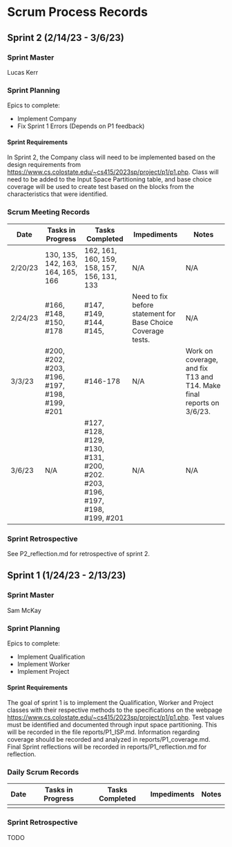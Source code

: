 # Scrum Process Records


## Sprint 2 (2/14/23 - 3/6/23)
### Sprint Master
Lucas Kerr

### Sprint Planning
Epics to complete:
- Implement Company
- Fix Sprint 1 Errors (Depends on P1 feedback)

#### Sprint Requirements
In Sprint 2, the Company class will need to be implemented based on the design requirements from https://www.cs.colostate.edu/~cs415/2023sp/project/p1/p1.php. Class will need to be added to the Input Space Partitioning table, and base choice coverage will be used to create test based on the blocks from the characteristics that were identified.

### Scrum Meeting Records
| Date | Tasks in Progress | Tasks Completed | Impediments | Notes |
| --- | --- | --- | --- | --- |
| 2/20/23 |130, 135, 142, 163, 164, 165, 166 | 162, 161, 160, 159, 158, 157, 156, 131, 133 | N/A | N/A |
| 2/24/23 | #166, #148, #150, #178 | #147, #149, #144, #145, | Need to fix before statement for Base Choice Coverage tests. | N/A |
| 3/3/23 | #200, #202, #203, #196, #197, #198, #199, #201 | #146-178 | N/A | Work on coverage, and fix T13 and T14. Make final reports on 3/6/23. |
| 3/6/23 | N/A | #127, #128, #129, #130, #131, #200, #202. #203, #196, #197, #198, #199, #201 | N/A | N/A |

### Sprint Retrospective
See P2_reflection.md for retrospective of sprint 2.


## Sprint 1 (1/24/23 - 2/13/23)
### Sprint Master
Sam McKay

### Sprint Planning
Epics to complete:
- Implement Qualification
- Implement Worker
- Implement Project

#### Sprint Requirements
The goal of sprint 1 is to implement the Qualification, Worker and Project classes with their respective methods to the specifications on the webpage https://www.cs.colostate.edu/~cs415/2023sp/project/p1/p1.php. Test values must be identified and documented through input space partitioning. This will be recorded in the file reports/P1_ISP.md. Information regarding coverage should be recorded and analyzed in reports/P1_coverage.md. Final Sprint reflections will be recorded in reports/P1_reflection.md for reflection.

### Daily Scrum Records
| Date | Tasks in Progress | Tasks Completed | Impediments | Notes |
| --- | --- | --- | --- | --- |
| | | | | |

### Sprint Retrospective
TODO
